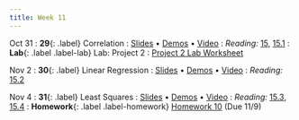 ```yaml
---
title: Week 11
---
```


Oct 31
: **29**{: .label} Correlation
  : [Slides](#) &#8226; [Demos](#) &#8226; [Video](#)
: *Reading:* [15](#), [15.1](#)
: **Lab**{: .label .label-lab} Lab: Project 2
  : [Project 2 Lab Worksheet](#)

Nov 2
: **30**{: .label} Linear Regression
  : [Slides](#) &#8226; [Demos](#) &#8226; [Video](#)
: *Reading:* [15.2](#)

Nov 4
: **31**{: .label} Least Squares
  : [Slides](#) &#8226; [Demos](#) &#8226; [Video](#)
: *Reading:* [15.3](#), [15.4](#)
: **Homework**{: .label .label-homework} [Homework 10](#) (Due 11/9)
